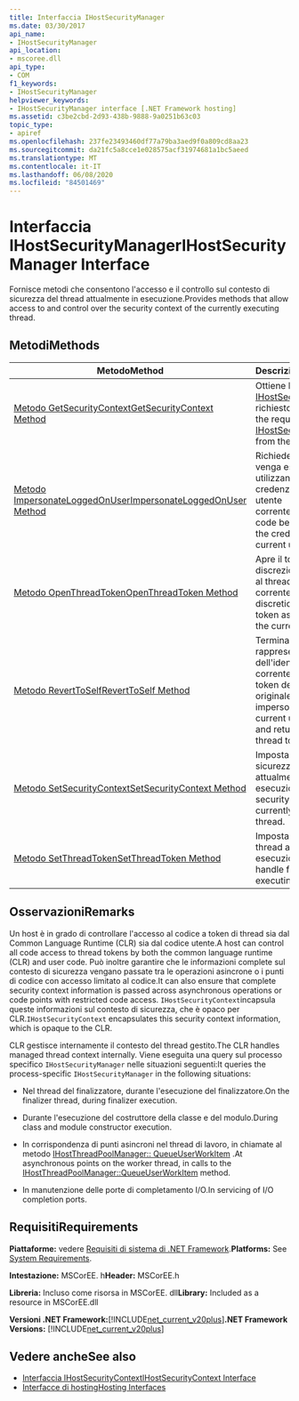 ```yaml
---
title: Interfaccia IHostSecurityManager
ms.date: 03/30/2017
api_name:
- IHostSecurityManager
api_location:
- mscoree.dll
api_type:
- COM
f1_keywords:
- IHostSecurityManager
helpviewer_keywords:
- IHostSecurityManager interface [.NET Framework hosting]
ms.assetid: c3be2cbd-2d93-438b-9888-9a0251b63c03
topic_type:
- apiref
ms.openlocfilehash: 237fe23493460df77a79ba3aed9f0a809cd8aa23
ms.sourcegitcommit: da21fc5a8cce1e028575acf31974681a1bc5aeed
ms.translationtype: MT
ms.contentlocale: it-IT
ms.lasthandoff: 06/08/2020
ms.locfileid: "84501469"
---
```

# <a name="ihostsecuritymanager-interface"></a><span data-ttu-id="3d95a-102">Interfaccia IHostSecurityManager</span><span class="sxs-lookup"><span data-stu-id="3d95a-102">IHostSecurityManager Interface</span></span>
<span data-ttu-id="3d95a-103">Fornisce metodi che consentono l'accesso e il controllo sul contesto di sicurezza del thread attualmente in esecuzione.</span><span class="sxs-lookup"><span data-stu-id="3d95a-103">Provides methods that allow access to and control over the security context of the currently executing thread.</span></span>  
  
## <a name="methods"></a><span data-ttu-id="3d95a-104">Metodi</span><span class="sxs-lookup"><span data-stu-id="3d95a-104">Methods</span></span>  
  
|<span data-ttu-id="3d95a-105">Metodo</span><span class="sxs-lookup"><span data-stu-id="3d95a-105">Method</span></span>|<span data-ttu-id="3d95a-106">Descrizione</span><span class="sxs-lookup"><span data-stu-id="3d95a-106">Description</span></span>|  
|------------|-----------------|  
|[<span data-ttu-id="3d95a-107">Metodo GetSecurityContext</span><span class="sxs-lookup"><span data-stu-id="3d95a-107">GetSecurityContext Method</span></span>](ihostsecuritymanager-getsecuritycontext-method.md)|<span data-ttu-id="3d95a-108">Ottiene l'oggetto [IHostSecurityContext](ihostsecuritycontext-interface.md) richiesto dall'host.</span><span class="sxs-lookup"><span data-stu-id="3d95a-108">Gets the requested [IHostSecurityContext](ihostsecuritycontext-interface.md) from the host.</span></span>|  
|[<span data-ttu-id="3d95a-109">Metodo ImpersonateLoggedOnUser</span><span class="sxs-lookup"><span data-stu-id="3d95a-109">ImpersonateLoggedOnUser Method</span></span>](ihostsecuritymanager-impersonateloggedonuser-method.md)|<span data-ttu-id="3d95a-110">Richiede che il codice venga eseguito utilizzando le credenziali dell'identità utente corrente.</span><span class="sxs-lookup"><span data-stu-id="3d95a-110">Requests that code be executed using the credentials of the current user identity.</span></span>|  
|[<span data-ttu-id="3d95a-111">Metodo OpenThreadToken</span><span class="sxs-lookup"><span data-stu-id="3d95a-111">OpenThreadToken Method</span></span>](ihostsecuritymanager-openthreadtoken-method.md)|<span data-ttu-id="3d95a-112">Apre il token di accesso discrezionale associato al thread corrente.</span><span class="sxs-lookup"><span data-stu-id="3d95a-112">Opens the discretionary access token associated with the current thread.</span></span>|  
|[<span data-ttu-id="3d95a-113">Metodo RevertToSelf</span><span class="sxs-lookup"><span data-stu-id="3d95a-113">RevertToSelf Method</span></span>](ihostsecuritymanager-reverttoself-method.md)|<span data-ttu-id="3d95a-114">Termina la rappresentazione dell'identità dell'utente corrente e restituisce il token del thread originale.</span><span class="sxs-lookup"><span data-stu-id="3d95a-114">Terminates impersonation of the current user identity and returns the original thread token.</span></span>|  
|[<span data-ttu-id="3d95a-115">Metodo SetSecurityContext</span><span class="sxs-lookup"><span data-stu-id="3d95a-115">SetSecurityContext Method</span></span>](ihostsecuritymanager-setsecuritycontext-method.md)|<span data-ttu-id="3d95a-116">Imposta il contesto di sicurezza per il thread attualmente in esecuzione.</span><span class="sxs-lookup"><span data-stu-id="3d95a-116">Sets the security context for the currently executing thread.</span></span>|  
|[<span data-ttu-id="3d95a-117">Metodo SetThreadToken</span><span class="sxs-lookup"><span data-stu-id="3d95a-117">SetThreadToken Method</span></span>](ihostsecuritymanager-setthreadtoken-method.md)|<span data-ttu-id="3d95a-118">Imposta un handle per il thread attualmente in esecuzione.</span><span class="sxs-lookup"><span data-stu-id="3d95a-118">Sets a handle for the currently executing thread.</span></span>|  
  
## <a name="remarks"></a><span data-ttu-id="3d95a-119">Osservazioni</span><span class="sxs-lookup"><span data-stu-id="3d95a-119">Remarks</span></span>  
 <span data-ttu-id="3d95a-120">Un host è in grado di controllare l'accesso al codice a token di thread sia dal Common Language Runtime (CLR) sia dal codice utente.</span><span class="sxs-lookup"><span data-stu-id="3d95a-120">A host can control all code access to thread tokens by both the common language runtime (CLR) and user code.</span></span> <span data-ttu-id="3d95a-121">Può inoltre garantire che le informazioni complete sul contesto di sicurezza vengano passate tra le operazioni asincrone o i punti di codice con accesso limitato al codice.</span><span class="sxs-lookup"><span data-stu-id="3d95a-121">It can also ensure that complete security context information is passed across asynchronous operations or code points with restricted code access.</span></span> <span data-ttu-id="3d95a-122">`IHostSecurityContext`incapsula queste informazioni sul contesto di sicurezza, che è opaco per CLR.</span><span class="sxs-lookup"><span data-stu-id="3d95a-122">`IHostSecurityContext` encapsulates this security context information, which is opaque to the CLR.</span></span>  
  
 <span data-ttu-id="3d95a-123">CLR gestisce internamente il contesto del thread gestito.</span><span class="sxs-lookup"><span data-stu-id="3d95a-123">The CLR handles managed thread context internally.</span></span> <span data-ttu-id="3d95a-124">Viene eseguita una query sul processo specifico `IHostSecurityManager` nelle situazioni seguenti:</span><span class="sxs-lookup"><span data-stu-id="3d95a-124">It queries the process-specific `IHostSecurityManager` in the following situations:</span></span>  
  
- <span data-ttu-id="3d95a-125">Nel thread del finalizzatore, durante l'esecuzione del finalizzatore.</span><span class="sxs-lookup"><span data-stu-id="3d95a-125">On the finalizer thread, during finalizer execution.</span></span>  
  
- <span data-ttu-id="3d95a-126">Durante l'esecuzione del costruttore della classe e del modulo.</span><span class="sxs-lookup"><span data-stu-id="3d95a-126">During class and module constructor execution.</span></span>  
  
- <span data-ttu-id="3d95a-127">In corrispondenza di punti asincroni nel thread di lavoro, in chiamate al metodo [IHostThreadPoolManager:: QueueUserWorkItem](ihostthreadpoolmanager-queueuserworkitem-method.md) .</span><span class="sxs-lookup"><span data-stu-id="3d95a-127">At asynchronous points on the worker thread, in calls to the [IHostThreadPoolManager::QueueUserWorkItem](ihostthreadpoolmanager-queueuserworkitem-method.md) method.</span></span>  
  
- <span data-ttu-id="3d95a-128">In manutenzione delle porte di completamento I/O.</span><span class="sxs-lookup"><span data-stu-id="3d95a-128">In servicing of I/O completion ports.</span></span>  
  
## <a name="requirements"></a><span data-ttu-id="3d95a-129">Requisiti</span><span class="sxs-lookup"><span data-stu-id="3d95a-129">Requirements</span></span>  
 <span data-ttu-id="3d95a-130">**Piattaforme:** vedere [Requisiti di sistema di .NET Framework](../../get-started/system-requirements.md).</span><span class="sxs-lookup"><span data-stu-id="3d95a-130">**Platforms:** See [System Requirements](../../get-started/system-requirements.md).</span></span>  
  
 <span data-ttu-id="3d95a-131">**Intestazione:** MSCorEE. h</span><span class="sxs-lookup"><span data-stu-id="3d95a-131">**Header:** MSCorEE.h</span></span>  
  
 <span data-ttu-id="3d95a-132">**Libreria:** Incluso come risorsa in MSCorEE. dll</span><span class="sxs-lookup"><span data-stu-id="3d95a-132">**Library:** Included as a resource in MSCorEE.dll</span></span>  
  
 <span data-ttu-id="3d95a-133">**Versioni .NET Framework:**[!INCLUDE[net_current_v20plus](../../../../includes/net-current-v20plus-md.md)]</span><span class="sxs-lookup"><span data-stu-id="3d95a-133">**.NET Framework Versions:** [!INCLUDE[net_current_v20plus](../../../../includes/net-current-v20plus-md.md)]</span></span>  
  
## <a name="see-also"></a><span data-ttu-id="3d95a-134">Vedere anche</span><span class="sxs-lookup"><span data-stu-id="3d95a-134">See also</span></span>

- [<span data-ttu-id="3d95a-135">Interfaccia IHostSecurityContext</span><span class="sxs-lookup"><span data-stu-id="3d95a-135">IHostSecurityContext Interface</span></span>](ihostsecuritycontext-interface.md)
- [<span data-ttu-id="3d95a-136">Interfacce di hosting</span><span class="sxs-lookup"><span data-stu-id="3d95a-136">Hosting Interfaces</span></span>](hosting-interfaces.md)
